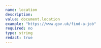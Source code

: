 ```yaml
---
name: location
description:
value: document.location
example: "https://www.gov.uk/find-a-job"
required: no
type: string
redact: true
---
```

